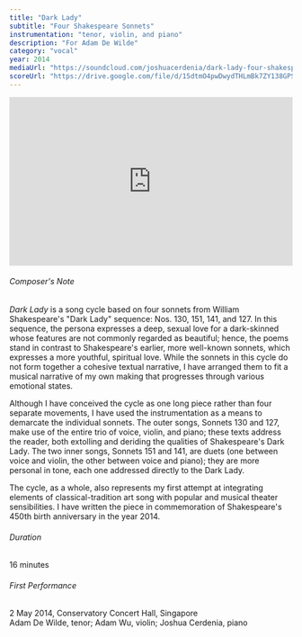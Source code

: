 ```yaml
---
title: "Dark Lady"
subtitle: "Four Shakespeare Sonnets"
instrumentation: "tenor, violin, and piano"
description: "For Adam De Wilde"
category: "vocal"
year: 2014
mediaUrl: "https://soundcloud.com/joshuacerdenia/dark-lady-four-shakespeare-sonnets"
scoreUrl: "https://drive.google.com/file/d/15dtmO4pwDwydTHLmBk7ZY138GPShje5A/view?usp=sharing"
---
```


<iframe class="mb-3" width="100%" height="300" scrolling="no" frameborder="no" allow="autoplay" src="https://w.soundcloud.com/player/?url=https%3A//api.soundcloud.com/tracks/148048374&color=%234a4a4a&auto_play=false&hide_related=false&show_comments=true&show_user=true&show_reposts=false&show_teaser=true&visual=true"></iframe>

###### Composer's Note

_Dark Lady_ is a song cycle based on four sonnets from William Shakespeare's "Dark Lady" sequence: Nos. 130, 151, 141, and 127. In this sequence, the persona expresses a deep, sexual love for a dark-skinned whose features are not commonly regarded as beautiful; hence, the poems stand in contrast to Shakespeare's earlier, more well-known sonnets, which expresses a more youthful, spiritual love. While the sonnets in this cycle do not form together a cohesive textual narrative, I have arranged them to fit a musical narrative of my own making that progresses through various emotional states.

Although I have conceived the cycle as one long piece rather than four separate movements, I have used the instrumentation as a means to demarcate the individual sonnets. The outer songs, Sonnets 130 and 127, make use of the entire trio of voice, violin, and piano; these texts address the reader, both extolling and deriding the qualities of Shakespeare's Dark Lady. The two inner songs, Sonnets 151 and 141, are duets (one between voice and violin, the other between voice and piano); they are more personal in tone, each one addressed directly to the Dark Lady.

The cycle, as a whole, also represents my first attempt at integrating elements of classical-tradition art song with popular and musical theater sensibilities. I have written the piece in commemoration of Shakespeare's 450th birth anniversary in the year 2014.

###### Duration

16 minutes

###### First Performance

2 May 2014, Conservatory Concert Hall, Singapore\
Adam De Wilde, tenor; Adam Wu, violin; Joshua Cerdenia, piano
